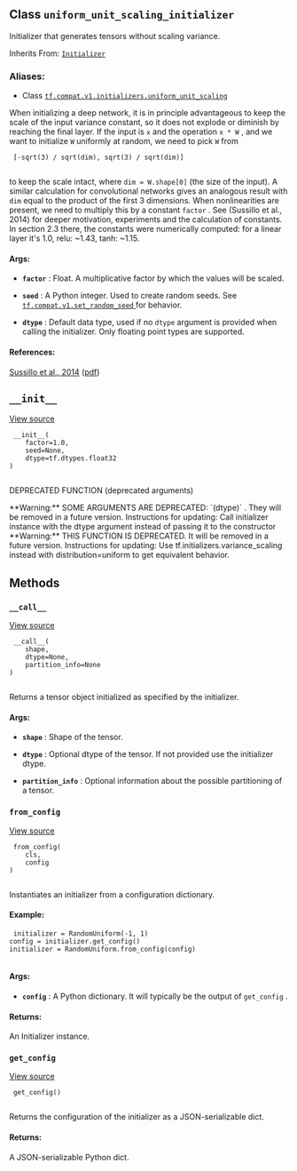 

## Class  `uniform_unit_scaling_initializer` 
Initializer that generates tensors without scaling variance.

Inherits From: [ `Initializer` ](https://tensorflow.google.cn/api_docs/python/tf/compat/v1/keras/initializers/Initializer)



### Aliases:

- Class [ `tf.compat.v1.initializers.uniform_unit_scaling` ](/api_docs/python/tf/compat/v1/uniform_unit_scaling_initializer)

When initializing a deep network, it is in principle advantageous to keep
the scale of the input variance constant, so it does not explode or diminish
by reaching the final layer. If the input is  `x`  and the operation  `x * W` ,
and we want to initialize  `W`  uniformly at random, we need to pick  `W`  from



```
 [-sqrt(3) / sqrt(dim), sqrt(3) / sqrt(dim)]
 
```

to keep the scale intact, where  `dim = W.shape[0]`  (the size of the input).
A similar calculation for convolutional networks gives an analogous result
with  `dim`  equal to the product of the first 3 dimensions.  When
nonlinearities are present, we need to multiply this by a constant  `factor` .
See (Sussillo et al., 2014) for deeper motivation, experiments
and the calculation of constants. In section 2.3 there, the constants were
numerically computed: for a linear layer it's 1.0, relu: ~1.43, tanh: ~1.15.



#### Args:

- **`factor`** : Float.  A multiplicative factor by which the values will be scaled.

- **`seed`** : A Python integer. Used to create random seeds. See
[ `tf.compat.v1.set_random_seed` ](https://tensorflow.google.cn/api_docs/python/tf/compat/v1/set_random_seed) for behavior.

- **`dtype`** : Default data type, used if no  `dtype`  argument is provided when
calling the initializer. Only floating point types are supported.



#### References:
[Sussillo et al., 2014](https://arxiv.org/abs/1412.6558)
([pdf](http://arxiv.org/pdf/1412.6558.pdf))



##  `__init__` 
[View source](https://github.com/tensorflow/tensorflow/blob/r2.0/tensorflow/python/ops/init_ops.py#L414-L423)



```
 __init__(
    factor=1.0,
    seed=None,
    dtype=tf.dtypes.float32
)
 
```

DEPRECATED FUNCTION (deprecated arguments)


<aside class="warning">**Warning:**  SOME ARGUMENTS ARE DEPRECATED:  `(dtype)` . They will be removed in a future version.
Instructions for updating:
Call initializer instance with the dtype argument instead of passing it to the constructor</aside>

<aside class="warning">**Warning:**  THIS FUNCTION IS DEPRECATED. It will be removed in a future version.
Instructions for updating:
Use tf.initializers.variance_scaling instead with distribution=uniform to get equivalent behavior.</aside>


## Methods


###  `__call__` 
[View source](https://github.com/tensorflow/tensorflow/blob/r2.0/tensorflow/python/ops/init_ops.py#L425-L442)



```
 __call__(
    shape,
    dtype=None,
    partition_info=None
)
 
```

Returns a tensor object initialized as specified by the initializer.



#### Args:

- **`shape`** : Shape of the tensor.

- **`dtype`** : Optional dtype of the tensor. If not provided use the initializer
dtype.

- **`partition_info`** : Optional information about the possible partitioning of a
tensor.



###  `from_config` 
[View source](https://github.com/tensorflow/tensorflow/blob/r2.0/tensorflow/python/ops/init_ops.py#L78-L97)



```
 from_config(
    cls,
    config
)
 
```

Instantiates an initializer from a configuration dictionary.



#### Example:


```
 initializer = RandomUniform(-1, 1)
config = initializer.get_config()
initializer = RandomUniform.from_config(config)
 
```



#### Args:

- **`config`** : A Python dictionary. It will typically be the output of
 `get_config` .



#### Returns:
An Initializer instance.



###  `get_config` 
[View source](https://github.com/tensorflow/tensorflow/blob/r2.0/tensorflow/python/ops/init_ops.py#L444-L445)



```
 get_config()
 
```

Returns the configuration of the initializer as a JSON-serializable dict.



#### Returns:
A JSON-serializable Python dict.

